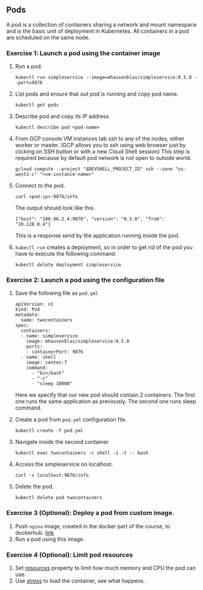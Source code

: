 ## Pods

A pod is a collection of containers sharing a network and mount namespace and is the basic unit of deployment in Kubernetes. All containers in a pod are scheduled on the same node.

### Exercise 1: Launch a pod using the container image

1. Run a pod.
    ```
    kubectl run simpleservice --image=mhausenblas/simpleservice:0.5.0 --port=9876
    ```

1. List pods and ensure that out pod is running and copy pod name.
    ```
    kubectl get pods
    ```

1. Describe pod and copy its IP address.
    ```
    kubectl describe pod <pod-name>
    ```

1. From GCP console VM instances tab ssh to any of the nodes, either worker or master. (GCP allows you to ssh using web browser just by clicking on SSH button or with a new Cloud Shell session) This step is required because by default pod network is not open to outside world.
    ```
    gcloud compute --project "$DEVSHELL_PROJECT_ID" ssh --zone "us-west1-c" "<vm-instance-name>"
    ```

1. Connect to the pod.
    ```
    curl <pod-ip>:9876/info
    ```
    The output should look like this.
    ```
    {"host": "100.96.2.4:9876", "version": "0.5.0", "from": "10.128.0.4"}
    ```
    This is a response send by the application running inside the pod.

1. `kubectl run` creates a deployment, so in order to get rid of the pod you have to execute the following command. 
    ```
    kubectl delete deployment simpleservice 
    ```

### Exercise 2: Launch a pod using the configuration file

1. Save the following file as `pod.yml`
    ```console
    apiVersion: v1
    kind: Pod
    metadata:
      name: twocontainers
    spec:
      containers:
      - name: simpleservice
        image: mhausenblas/simpleservice:0.5.0
        ports:
        - containerPort: 9876
      - name: shell
        image: centos:7
        command:
          - "bin/bash"
          - "-c"
          - "sleep 10000"
    ```
    Here we specify that our new pod should contain 2 containers. The first one runs the same application as previously. The second one runs sleep command. 

1. Create a pod from `pod.yml` configuration file.
    ```
    kubectl create -f pod.yml
    ```

1. Navigate inside the second container.
    ```
    kubectl exec twocontainers -c shell -i -t -- bash
    ``` 

1. Access the simpleservice on localhost.
    ```
    curl -s localhost:9876/info
    ```

1. Delete the pod.
    ```
    kubectl delete pod twocontainers
    ``` 

### Exercise 3 (Optional): Deploy a pod from custom image.

1. Push `nginx` image, created in the docker part of the course, to dockerhub. [link](https://ropenscilabs.github.io/r-docker-tutorial/04-Dockerhub.html)
1. Run a pod using this image.

### Exercise 4 (Optional): Limit pod resources

1. Set [resources](https://kubernetes.io/docs/concepts/configuration/manage-compute-resources-container/) property to limit how much memory and CPU the pod can use.
1. Use [stress](https://linux.die.net/man/1/stress) to load the container, see what happens.


